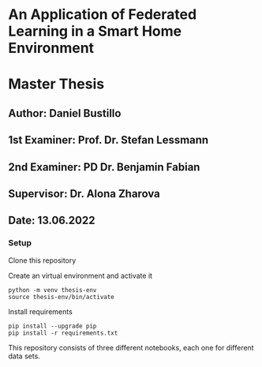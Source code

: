 # An Application of Federated Learning in a Smart Home Environment
# Master Thesis

## Author: Daniel Bustillo  
## 1st Examiner: Prof. Dr. Stefan Lessmann
## 2nd Examiner: PD Dr. Benjamin Fabian
## Supervisor: Dr. Alona Zharova
## Date: 13.06.2022

### Setup
Clone this repository

Create an virtual environment and activate it

```
python -m venv thesis-env
source thesis-env/bin/activate
```

Install requirements
```
pip install --upgrade pip
pip install -r requirements.txt
```
This repository consists of three different notebooks, each one for different data sets.


